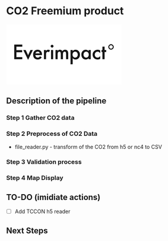 # CO2 Freemium product 
![Logo](Everimpact_logo.png)

## Description of the pipeline

### Step 1 Gather CO2 data

### Step 2 Preprocess of CO2 Data

- file_reader.py - transform of the CO2 from h5 or nc4 to CSV

### Step 3 Validation process

### Step 4 Map Display

## TO-DO (imidiate actions)

- [ ] Add TCCON h5 reader

## Next Steps